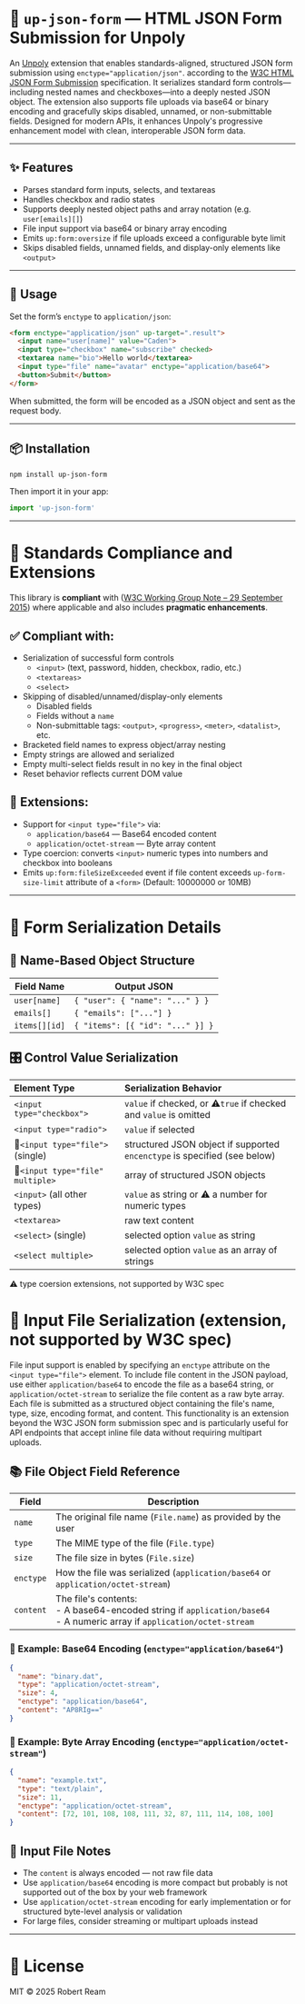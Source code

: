 # 📄 `up-json-form` — HTML JSON Form Submission for Unpoly

An [Unpoly](https://unpoly.com/) extension that enables standards-aligned, structured JSON form submission using `enctype="application/json"`. according to the [W3C HTML JSON Form Submission](https://www.w3.org/TR/html-json-forms/) specification. It serializes standard form controls—including nested names and checkboxes—into a deeply nested JSON object. The extension also supports file uploads via base64 or binary encoding and gracefully skips disabled, unnamed, or non-submittable fields. Designed for modern APIs, it enhances Unpoly's progressive enhancement model with clean, interoperable JSON form data.

---

## ✨ Features

- Parses standard form inputs, selects, and textareas
- Handles checkbox and radio states
- Supports deeply nested object paths and array notation (e.g. `user[emails][]`)
- File input support via base64 or binary array encoding
- Emits `up:form:oversize` if file uploads exceed a configurable byte limit
- Skips disabled fields, unnamed fields, and display-only elements like `<output>`

---

## 🚀 Usage

Set the form’s `enctype` to `application/json`:

```html
<form enctype="application/json" up-target=".result">
  <input name="user[name]" value="Caden">
  <input type="checkbox" name="subscribe" checked>
  <textarea name="bio">Hello world</textarea>
  <input type="file" name="avatar" enctype="application/base64">
  <button>Submit</button>
</form>
```

When submitted, the form will be encoded as a JSON object and sent as the request body.

---

## 📦 Installation

```bash
npm install up-json-form
```

Then import it in your app:

```js
import 'up-json-form'
```

---

# 📐 Standards Compliance and Extensions

This library is **compliant** with ([W3C Working Group Note – 29 September 2015](https://www.w3.org/TR/html-json-forms/)) where applicable and also includes **pragmatic enhancements**.

## ✅ Compliant with:
- Serialization of successful form controls
    - `<input>` (text, password, hidden, checkbox, radio, etc.)
    - `<textareas>`
    - `<select>`
- Skipping of disabled/unnamed/display-only elements
    - Disabled fields
    - Fields without a `name`
    - Non-submittable tags: `<output>`, `<progress>`, `<meter>`, `<datalist>`, etc.
- Bracketed field names to express object/array nesting
- Empty strings are allowed and serialized
- Empty multi-select fields result in no key in the final object
- Reset behavior reflects current DOM value

## 🧩 Extensions:
- Support for `<input type="file">` via:
    - `application/base64` — Base64 encoded content
    - `application/octet-stream` — Byte array content
- Type coercion: converts `<input>` numeric types into numbers and checkbox into booleans
- Emits `up:form:fileSizeExceeded` event if file content exceeds `up-form-size-limit` attribute of a `<form>` (Default: 10000000 or 10MB)

---

# 🧬 Form Serialization Details

## 🔣 Name-Based Object Structure
| Field Name         | Output JSON |
|--------------------|-------------|
| `user[name]`       | `{ "user": { "name": "..." } }` |
| `emails[]`         | `{ "emails": ["..."] }` |
| `items[][id]`      | `{ "items": [{ "id": "..." }] }` |


## 🎛️ Control Value Serialization
| Element Type | Serialization Behavior |
|:--|:--|
| `<input type="checkbox">` | `value` if checked, or ⚠️`true` if checked and `value` is omitted |
| `<input type="radio">` | `value` if selected |
| 🧩`<input type="file">` (single) | structured JSON object if supported `encenctype` is specified (see below) |
| 🧩`<input type="file" multiple>` | array of structured JSON objects |
| `<input>` (all other types) | `value` as string or ⚠️ a number for numeric types |
| `<textarea>` | raw text content |
| `<select>` (single) | selected option `value` as string |
| `<select multiple>` | selected option `value` as an array of strings |

⚠️ type coersion extensions, not supported by W3C spec

# 🧩 Input File Serialization (extension, not supported by W3C spec)
File input support is enabled by specifying an `enctype` attribute on the `<input type="file">` element. To include file content in the JSON payload, use either `application/base64` to encode the file as a base64 string, or `application/octet-stream` to serialize the file content as a raw byte array. Each file is submitted as a structured object containing the file's name, type, size, encoding format, and content. This functionality is an extension beyond the W3C JSON form submission spec and is particularly useful for API endpoints that accept inline file data without requiring multipart uploads.

## 📚 File Object Field Reference

| Field     | Description |
|----------|-------------|
| `name`   | The original file name (`File.name`) as provided by the user |
| `type`   | The MIME type of the file (`File.type`) |
| `size`   | The file size in bytes (`File.size`) |
| `enctype`| How the file was serialized (`application/base64` or `application/octet-stream`) |
| `content`| The file's contents:<br>- A base64-encoded string if `application/base64`<br>- A numeric array if `application/octet-stream` |

### 📄 Example: Base64 Encoding (`enctype="application/base64"`)

```json
{
  "name": "binary.dat",
  "type": "application/octet-stream",
  "size": 4,
  "enctype": "application/base64",
  "content": "AP8RIg=="
}
```

### 🤖 Example: Byte Array Encoding (`enctype="application/octet-stream"`)

```json
{
  "name": "example.txt",
  "type": "text/plain",
  "size": 11,
  "enctype": "application/octet-stream",
  "content": [72, 101, 108, 108, 111, 32, 87, 111, 114, 108, 100]
}
```

## 🧷 Input File Notes

- The `content` is always encoded — not raw file data
- Use `application/base64` encoding is more compact but probably is not supported out of the box by your web framework
- Use `application/octet-stream` encoding for early implementation or for structured byte-level analysis or validation
- For large files, consider streaming or multipart uploads instead

---

# 📎 License

MIT © 2025 Robert Ream
